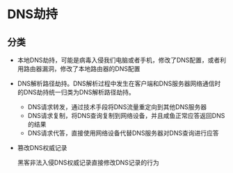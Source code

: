 # DNS劫持

## 分类

- 本地DNS劫持，可能是病毒入侵我们电脑或者手机，修改了DNS配置，或者利用路由器漏洞，修改了本地路由器的DNS配置

- DNS解析路径劫持。DNS解析过程中发生在客户端和DNS服务器网络通信时的DNS劫持统一归类为DNS解析路径劫持。

  - DNS请求转发，通过技术手段将DNS流量重定向到其他DNS服务器
  - DNS请求复制，将DNS查询复制到网络设备，并且咸鱼正常应答返回DNS的结果
  - DNS请求代答，直接使用网络设备代替DNS服务器对DNS查询进行应答

- 篡改DNS权威记录

  黑客非法入侵DNS权威记录直接修改DNS记录的行为
